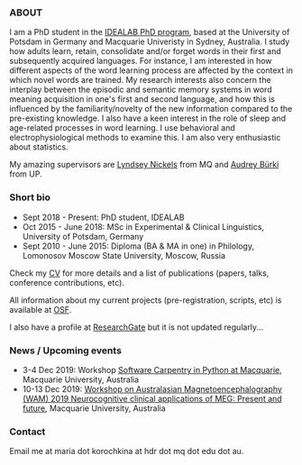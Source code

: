 ### ABOUT

I am a PhD student in the [IDEALAB PhD program](https://phd-idealab.com/), based at the University of Potsdam in Germany and Macquarie Univeristy in Sydney, Australia. I study how adults learn, retain, consolidate and/or forget words in their first and subsequently acquired languages. For instance, I am interested in how different aspects of the word learning process are affected by the context in which novel words are trained. My research interests also concern the interplay between the episodic and semantic memory systems in word meaning acquisition in one's first and second language, and how this is influenced by the familiarity/novelty of the new information compared to the pre-existing knowledge. I also have a keen interest in the role of sleep and age-related processes in word learning. I use behavioral and electrophysiological methods to examine this. I am also very enthusiastic about statistics.

My amazing supervisors are [Lyndsey Nickels](https://researchers.mq.edu.au/en/persons/lyndsey-nickels) from MQ and [Audrey Bürki](https://www.uni-potsdam.de/en/ling/staff-list/audreybuerki.html) from UP.

### Short bio

* Sept 2018 - Present: PhD student, IDEALAB
* Oct 2015 - June 2018: MSc in Experimental & Clinical Linguistics, University of Potsdam, Germany
* Sept 2010 - June 2015: Diploma (BA & MA in one) in Philology, Lomonosov Moscow State University, Moscow, Russia

Check my [CV](CVacademic.pdf) for more details and a list of publications (papers, talks, conference contributions, etc).

All information about my current projects (pre-registration, scripts, etc) is available at [OSF](https://osf.io/zf8px/).

I also have a profile at [ResearchGate](https://www.researchgate.net/profile/Maria_Korochkina) but it is not updated regularly...

### News / Upcoming events

* 3-4 Dec 2019: Workshop [Software Carpentry in Python at Macquarie](https://mq-software-carpentry.github.io/2019-12-03-intro-to-python/), Macquarie University, Australia
* 10-13 Dec 2019: [Workshop on Australasian Magnetoencephalography (WAM) 2019 Neurocognitive clinical applications of MEG: Present and future](https://www.mq.edu.au/about/about-the-university/faculties-and-departments/faculty-of-human-sciences/departments-and-centres/department-of-cognitive-science/news-and-events/events/events2/workshop-on-australasian-magnetoencephalography-wam-2019-neurocognitive-clinical-applications-of-meg-present-and-future), Macquarie University, Australia

### Contact

Email me at maria dot korochkina at hdr dot mq dot edu dot au.

